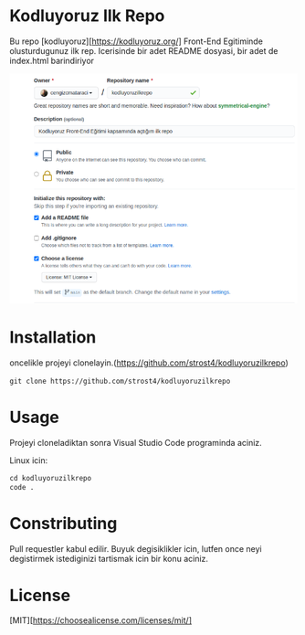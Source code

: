 # Kodluyoruz Ilk Repo

Bu repo [kodluyoruz][https://kodluyoruz.org/] Front-End Egitiminde olusturdugunuz ilk rep. Icerisinde bir adet README dosyasi, bir adet de index.html barindiriyor

![](https://github.com/Kodluyoruz/taskforce/raw/main/git/odev1/figures/github.png)

# Installation

oncelikle projeyi clonelayin.(https://github.com/strost4/kodluyoruzilkrepo)

```git clone https://github.com/strost4/kodluyoruzilkrepo```

# Usage

Projeyi cloneladiktan sonra Visual Studio Code programinda aciniz.

Linux icin:

```
cd kodluyoruzilkrepo
code .
```

# Constributing

Pull requestler kabul edilir. Buyuk degisiklikler icin, lutfen once neyi degistirmek istediginizi tartismak icin bir konu aciniz.

# License

[MIT][https://choosealicense.com/licenses/mit/]